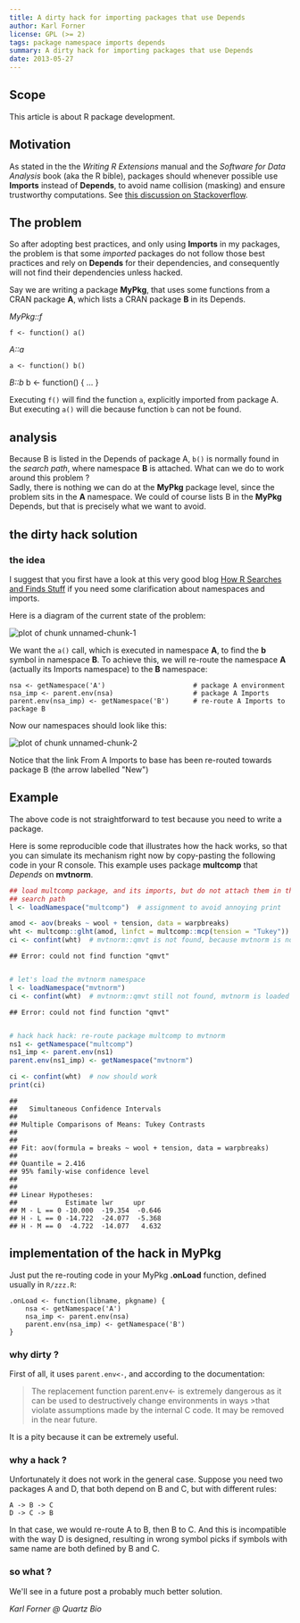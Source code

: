 ```yaml
---
title: A dirty hack for importing packages that use Depends
author: Karl Forner
license: GPL (>= 2)
tags: package namespace imports depends
summary: A dirty hack for importing packages that use Depends
date: 2013-05-27
---
```


## Scope

This article is about R package development.

## Motivation

As stated in the the _Writing R Extensions_ manual and the _Software for Data Analysis_ book (aka the R bible), packages should
whenever possible use **Imports** instead of **Depends**, to avoid name collision (masking) and ensure trustworthy computations. 
See [this discussion on Stackoverflow](http://stackoverflow.com/questions/8637993/better-explanation-of-when-to-use-imports-depends).

## The problem

So after adopting best practices, and only using **Imports** in my packages, the problem is that some _imported_ packages 
do not follow those best practices and rely on **Depends** for their dependencies, and consequently will not find 
their dependencies unless hacked.  

Say we are writing a package **MyPkg**, that uses some functions from a CRAN package **A**, which lists a CRAN 
package **B** in its Depends.

_MyPkg::f_
```
f <- function() a()
```
_A::a_
```
a <- function() b()
```

_B::b_
b <- function() { ... }


Executing `f()` will find the function `a`, explicitly imported from package A. But executing `a()` will die because 
function `b` can not be found.

## analysis

Because B is listed in the Depends of package A, `b()` is normally found in the _search path_, where namespace **B** is attached. 
What can we do to work around this problem ?  
Sadly, there is nothing we can do at the  **MyPkg** package level, since the problem sits in the **A** namespace.
We could of course lists B in the **MyPkg** Depends, but that is precisely what we want to avoid.

## the dirty hack solution

### the idea

I suggest that you first have a look at this very good blog 
[How R Searches and Finds Stuff](http://obeautifulcode.com/R/How-R-Searches-And-Finds-Stuff/) if you need some 
clarification about namespaces and imports.  


Here is a diagram of the current state of the problem:

![plot of chunk unnamed-chunk-1](assets/fig/unnamed-chunk-1.png) 



We want the `a()` call, which is executed in namespace **A**, to find the **b** symbol in namespace **B**. 
To achieve this, we will re-route the namespace **A** (actually its Imports namespace) to the **B** namespace:
```
nsa <- getNamespace('A')                      # package A environment
nsa_imp <- parent.env(nsa)                    # package A Imports
parent.env(nsa_imp) <- getNamespace('B')      # re-route A Imports to package B
```

Now our namespaces should look like this:  

![plot of chunk unnamed-chunk-2](assets/fig/unnamed-chunk-2.png) 


Notice that the link From A Imports to base has been re-routed towards package B (the arrow labelled "New")

## Example


The above code is not straightforward to test because you need to write a package.  

Here is some reproducible code that illustrates how the hack works, so that you can simulate its mechanism
right now by copy-pasting the following code in your R console.
This example uses package **multcomp** that _Depends_ on **mvtnorm**. 


```r
## load multcomp package, and its imports, but do not attach them in the
## search path
l <- loadNamespace("multcomp")  # assignment to avoid annoying print

amod <- aov(breaks ~ wool + tension, data = warpbreaks)
wht <- multcomp::glht(amod, linfct = multcomp::mcp(tension = "Tukey"))
ci <- confint(wht)  # mvtnorm::qmvt is not found, because mvtnorm is not attached to the search path
```

```
## Error: could not find function "qmvt"
```

```r

# let's load the mvtnorm namespace
l <- loadNamespace("mvtnorm")
ci <- confint(wht)  # mvtnorm::qmvt still not found, mvtnorm is loaded but not attached
```

```
## Error: could not find function "qmvt"
```

```r

# hack hack hack: re-route package multcomp to mvtnorm
ns1 <- getNamespace("multcomp")
ns1_imp <- parent.env(ns1)
parent.env(ns1_imp) <- getNamespace("mvtnorm")

ci <- confint(wht)  # now should work
print(ci)
```

```
## 
## 	 Simultaneous Confidence Intervals
## 
## Multiple Comparisons of Means: Tukey Contrasts
## 
## 
## Fit: aov(formula = breaks ~ wool + tension, data = warpbreaks)
## 
## Quantile = 2.416
## 95% family-wise confidence level
##  
## 
## Linear Hypotheses:
##            Estimate lwr     upr    
## M - L == 0 -10.000  -19.354  -0.646
## H - L == 0 -14.722  -24.077  -5.368
## H - M == 0  -4.722  -14.077   4.632
```


## implementation of the hack in MyPkg

Just put the re-routing code in your MyPkg **.onLoad** function, defined usually in `R/zzz.R`:

```
.onLoad <- function(libname, pkgname) {
    nsa <- getNamespace('A')
    nsa_imp <- parent.env(nsa)
    parent.env(nsa_imp) <- getNamespace('B')    
}
```

### why dirty ?

First of all, it uses `parent.env<-`, and according to the documentation:
>The replacement function parent.env<- is extremely dangerous as it can be used to destructively change environments in ways >that violate assumptions made by the internal C code. It may be removed in the near future.

It is a pity because it can be extremely useful.

### why a hack ?

Unfortunately it does not work in the general case. 
Suppose you need two packages A and D, that both depend on B and C, but with different rules:
```
A -> B -> C
D -> C -> B
```
In that case, we would re-route A to B, then B to C. And this is incompatible with the way D is designed, resulting in
wrong symbol picks if symbols with same name are both defined by B and C.

### so what ?

We'll see in a future post a probably much better solution.


_Karl Forner @ Quartz Bio_


